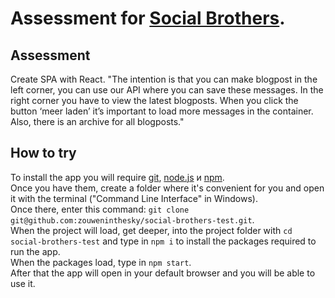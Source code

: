 # Assessment for [Social Brothers](https://socialbrothers.nl/).

## Assessment

Create SPA with React.
"The intention is that you can make blogpost in the left corner, you can use our API where you can save these messages. In the right corner you have to view the latest blogposts. When you click the button ‘meer laden’ it’s important to load more messages in the container. Also, there is an archive for all blogposts."

## How to try

To install the app you will require [git](https://git-scm.com/downloads), [node.js](https://nodejs.org/en/) и [npm](https://www.npmjs.com/).\
Once you have them, create a folder where it's convenient for you and open it with the terminal ("Command Line Interface" in Windows).\
Once there, enter this command: `git clone git@github.com:zouweninthesky/social-brothers-test.git`.\
When the project will load, get deeper, into the project folder with `cd social-brothers-test` and type in `npm i` to install the packages required to run the app.\
When the packages load, type in `npm start`.\
After that the app will open in your default browser and you will be able to use it.
